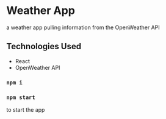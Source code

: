 # Weather App
a weather app pulling information from the OpenWeather API


## Technologies Used
* React
* OpenWeather API


### `npm i`
### `npm start`
to start the app
